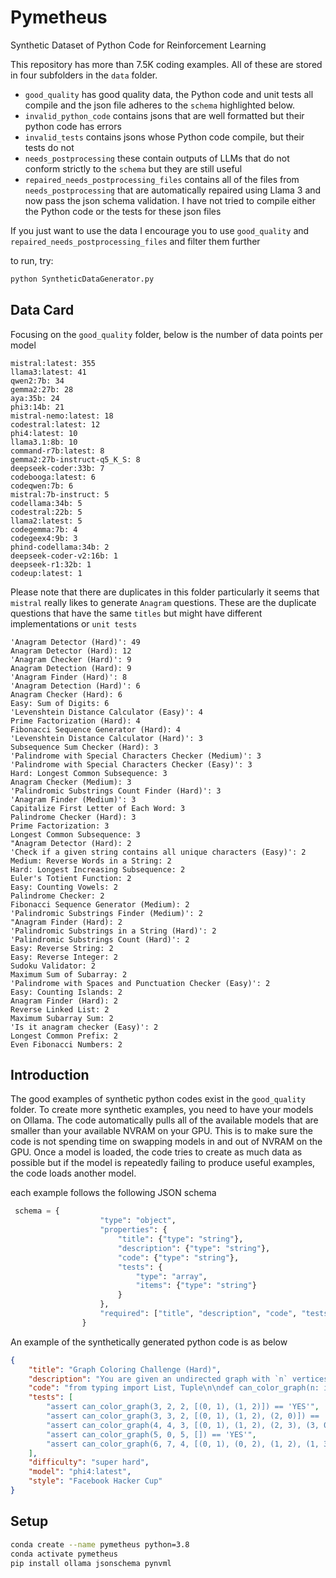 # Pymetheus
Synthetic Dataset of Python Code for Reinforcement Learning

This repository has more than 7.5K coding examples. All of these are stored in four subfolders in the `data` folder. 
* `good_quality` has good quality data, the Python code and unit tests all compile and the json file adheres to the `schema` highlighted below. 
* `invalid_python_code` contains jsons that are well formatted but their python code has errors 
* `invalid_tests` contains jsons whose Python code compile, but their tests do not 
* `needs_postprocessing` these contain outputs of LLMs that do not conform strictly to the `schema` but they are still useful 
* `repaired_needs_postprocessing_files` contains all of the files from `needs_postprocessing` that are automatically repaired using Llama 3 and now pass the json schema validation. I have not tried to compile either the Python code or the tests for these json files 

If you just want to use the data I encourage you to use `good_quality` and `repaired_needs_postprocessing_files` and filter them further 

to run, try:

```bash 
python SyntheticDataGenerator.py
```
## Data Card 

Focusing on the `good_quality` folder, below is the number of data points per model 

```
mistral:latest: 355
llama3:latest: 41
qwen2:7b: 34
gemma2:27b: 28
aya:35b: 24
phi3:14b: 21
mistral-nemo:latest: 18
codestral:latest: 12
phi4:latest: 10
llama3.1:8b: 10
command-r7b:latest: 8
gemma2:27b-instruct-q5_K_S: 8
deepseek-coder:33b: 7
codebooga:latest: 6
codeqwen:7b: 6
mistral:7b-instruct: 5
codellama:34b: 5
codestral:22b: 5
llama2:latest: 5
codegemma:7b: 4
codegeex4:9b: 3
phind-codellama:34b: 2
deepseek-coder-v2:16b: 1
deepseek-r1:32b: 1
codeup:latest: 1
```

Please note that there are duplicates in this folder particularly it seems that `mistral` really likes to generate `Anagram` questions. These are the duplicate questions that have the same `titles` but might have different implementations or `unit tests` 

```
'Anagram Detector (Hard)': 49
Anagram Detector (Hard): 12
'Anagram Checker (Hard)': 9
Anagram Detection (Hard): 9
'Anagram Finder (Hard)': 8
'Anagram Detection (Hard)': 6
Anagram Checker (Hard): 6
Easy: Sum of Digits: 6
'Levenshtein Distance Calculator (Easy)': 4
Prime Factorization (Hard): 4
Fibonacci Sequence Generator (Hard): 4
'Levenshtein Distance Calculator (Hard)': 3
Subsequence Sum Checker (Hard): 3
'Palindrome with Special Characters Checker (Medium)': 3
'Palindrome with Special Characters Checker (Easy)': 3
Hard: Longest Common Subsequence: 3
Anagram Checker (Medium): 3
'Palindromic Substrings Count Finder (Hard)': 3
'Anagram Finder (Medium)': 3
Capitalize First Letter of Each Word: 3
Palindrome Checker (Hard): 3
Prime Factorization: 3
Longest Common Subsequence: 3
"Anagram Detector (Hard): 2
'Check if a given string contains all unique characters (Easy)': 2
Medium: Reverse Words in a String: 2
Hard: Longest Increasing Subsequence: 2
Euler's Totient Function: 2
Easy: Counting Vowels: 2
Palindrome Checker: 2
Fibonacci Sequence Generator (Medium): 2
'Palindromic Substrings Finder (Medium)': 2
"Anagram Finder (Hard): 2
'Palindromic Substrings in a String (Hard)': 2
'Palindromic Substrings Count (Hard)': 2
Easy: Reverse String: 2
Easy: Reverse Integer: 2
Sudoku Validator: 2
Maximum Sum of Subarray: 2
'Palindrome with Spaces and Punctuation Checker (Easy)': 2
Easy: Counting Islands: 2
Anagram Finder (Hard): 2
Reverse Linked List: 2
Maximum Subarray Sum: 2
'Is it anagram checker (Easy)': 2
Longest Common Prefix: 2
Even Fibonacci Numbers: 2
```
## Introduction
The good examples of synthetic python codes exist in the `good_quality` folder. To create more synthetic examples, you need to have your models on Ollama. The code automatically pulls all of the available models that are smaller than your available NVRAM on your GPU. This is to make sure the code is not spending time on swapping models in and out of NVRAM on the GPU. Once a model is loaded, the code tries to create as much data as possible but if the model is repeatedly failing to produce useful examples, the code loads another model. 

each example follows the following JSON schema

```python 
 schema = {
                    "type": "object",
                    "properties": {
                        "title": {"type": "string"},
                        "description": {"type": "string"},
                        "code": {"type": "string"},
                        "tests": {
                            "type": "array",
                            "items": {"type": "string"}
                        }
                    },
                    "required": ["title", "description", "code", "tests"]
                }
```

An example of the synthetically generated python code is as below 

```json
{
    "title": "Graph Coloring Challenge (Hard)",
    "description": "You are given an undirected graph with `n` vertices and `m` edges. The task is to determine if it's possible to color the graph using exactly `k` colors such that no two adjacent vertices share the same color.\n\n#### Function Signature\n```python\ndef can_color_graph(n: int, m: int, k: int, edges: List[Tuple[int, int]]) -> str:\n```\n\n#### Input\n- `n` (int): The number of vertices in the graph. \\(1 \\leq n \\leq 1000\\).\n- `m` (int): The number of edges in the graph.\n- `k` (int): The exact number of colors to use for coloring the graph. \\(1 \\leq k \\leq n\\).\n- `edges` (List[Tuple[int, int]]): A list of tuples where each tuple contains two integers representing an edge between vertices in 0-based indexing.\n\n#### Output\n- Returns `\"YES\"` if it is possible to color the graph using exactly `k` colors under the given constraints; otherwise, returns `\"NO\"\".\n\n#### Constraints\n- The graph may contain multiple edges and self-loops.\n- You should consider all possible scenarios where `k < n`, `k = n`, and `k > n`.\n\n#### Hints\n- Consider using a backtracking approach to explore different colorings.\n- Use Depth First Search (DFS) or Breadth First Search (BFS) to traverse the graph while attempting to apply colors.\n- Pay attention to disconnected components in the graph, as they may have independent coloring constraints.",
    "code": "from typing import List, Tuple\n\ndef can_color_graph(n: int, m: int, k: int, edges: List[Tuple[int, int]]) -> str:\n    from collections import defaultdict\n    \n    def is_valid(vertex, color):\n        for neighbor in graph[vertex]:\n            if colors[neighbor] == color:\n                return False\n        return True\n    \n    def backtrack(node=0):\n        if node == n:\n            return len(set(colors)) == k\n        for color in range(1, k + 1):\n            if is_valid(node, color):\n                colors[node] = color\n                if backtrack(node + 1):\n                    return True\n                colors[node] = 0\n        return False\n    \n    graph = defaultdict(list)\n    for u, v in edges:\n        graph[u].append(v)\n        graph[v].append(u)\n    \n    colors = [0] * n\n    \n    if k < n:  # If k is less than the number of nodes, check coloring feasibility\n        return \"NO\"\n    \n    return \"YES\" if backtrack() else \"NO\"",
    "tests": [
        "assert can_color_graph(3, 2, 2, [(0, 1), (1, 2)]) == 'YES'",
        "assert can_color_graph(3, 3, 2, [(0, 1), (1, 2), (2, 0)]) == 'NO'",
        "assert can_color_graph(4, 4, 3, [(0, 1), (1, 2), (2, 3), (3, 0)]) == 'YES'",
        "assert can_color_graph(5, 0, 5, []) == 'YES'",
        "assert can_color_graph(6, 7, 4, [(0, 1), (0, 2), (1, 2), (1, 3), (2, 4), (3, 4), (4, 5)]) == 'NO'"
    ],
    "difficulty": "super hard",
    "model": "phi4:latest",
    "style": "Facebook Hacker Cup"
}
```

## Setup
```bash
conda create --name pymetheus python=3.8
conda activate pymetheus
pip install ollama jsonschema pynvml
```
